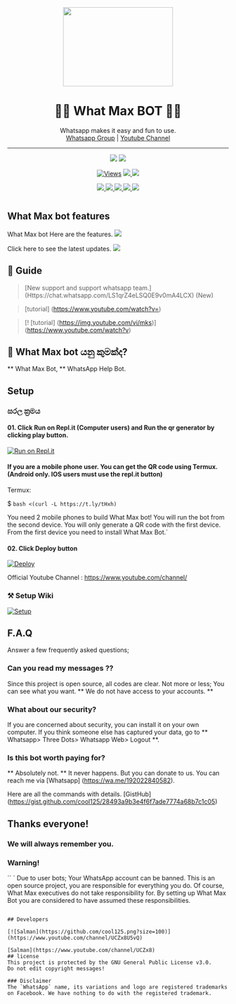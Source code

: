 <div align="center">
  <img src="https://cdn.dribbble.com/users/812421/screenshots/3572056/peerlink_bot_dribbble_shot-01.png?compress=1&resize=400x300" width="250" height="180">
  <h1>👸💎 What Max BOT 💎👸</h1>
</div>
<p align="center">
    Whatsapp makes it easy and fun to use.
    <br>
        <a href="https://chat.whatsapp.com/LS1qrZ4eLSQ0E9v0mA4LCX">Whatsapp Group</a> |
        <a href="https://www.youtube.com/channel/UCZx8U1EU95-Wn9mH4dn15vQ">Youtube Channel</a>
    <br>
</p>

----

<p align="center">
  <a href="https://github.com/cool125/WhatMax">
    <img src="https://img.shields.io/docker/pulls/fusuf/whatsasena?style=flat-square"/></a>
  
  </a>
  <a href="https://github.com/cool125/WhatMax">
    <img src="https://img.shields.io/docker/image-size/fusuf/whatsasena?style=flat-square">
    
  </a>
</p>

<p align="center">
  <a href="https://github.com/cool125/WhatMax">
    <img src="https://hits.seeyoufarm.com/api/count/incr/badge.svg?url=https%3A%2F%2Fgithub.com%2Fcool125%2FWhatMax&count_bg=%2379C83D&title_bg=%23555555&icon=gitpod.svg&icon_color=%23E7E7E7&title=Views&edge_flat=false" alt="Views"/></a>
  
  </a>
  <a href="https://github.com/cool125/WhatMax/fork">
    <img src="https://img.shields.io/github/forks/cool125/WhatMax?label=Fork&style=social">
    
  </a>
  <a href="https://github.com/cool125/WhatMax/stargazers">
    <img src="https://img.shields.io/github/stars/cool125/WhatMax?style=social">
  </a>
</p>

<p align="center">
  <a href="httsp://github.com/cool125/WhatMax">
    <img src="https://img.shields.io/github/repo-size/phaticusthiccy/WhatsAsenaDuplicated?color=purple&label=Repo%20Boyutu&style=plastic">

  </a>
  <a href="https://github.com/phaticusthiccy/WhatsAsenaDuplicated/blob/master/LICENSE">
    <img src="https://img.shields.io/github/license/phaticusthiccy/WhatsAsenaDuplicated?color=purple&label=License&style=plastic">

  </a>
  <a href="https://github.com/phaticusthiccy/WhatsAsenaDuplicated">
    <img src="https://img.shields.io/github/languages/top/phaticusthiccy/WhatsAsenaDuplicated?color=purple&label=Javascript&style=plastic">

  </a>
  <a href="https://github.com/ph">
    <img src="https://img.shields.io/static/v1?label=Author&message=cool%20125&color=purple&style=plastic">

  </a>
  <a href="https://wa.me/192022840582">
    <img src="https://img.shields.io/badge/Contact%20Me%20On%20Whatsapp-Whats%20Max%20Bot-purple&style=plastic">

  </a>
</p>

```

```

## What Max bot features
What Max bot Here are the features.
<a href="https://gist.github.com/cool125/28493a9b3e4f6f7ade7774a68b7c1c05">
    <img src="https://img.shields.io/badge/Click%20here-purple&style=plastic">

  </a>

Click here to see the latest updates.
<a href="https://gist.github.com/cool125/890b6b31fcb8d376d6a68afcb7359324">
    <img src="https://img.shields.io/badge/Click%20here-purple&style=plastic">

  </a>


## 📢 Guide
> [New support and support whatsapp team.] (Https://chat.whatsapp.com/LS1qrZ4eLSQ0E9v0mA4LCX) (New)

> [tutorial] (https://www.youtube.com/watch?v=)

> [! [tutorial] (https://img.youtube.com/vi/mks)] (https://www.youtube.com/watch?v)

## 🔎 What Max bot යනු කුමක්ද?
** What Max Bot, ** WhatsApp Help Bot.

## Setup

### සරල ක්‍රමය
#### 01. Click Run on Repl.it (Computer users) and Run the qr generator by clicking play button.

[![Run on Repl.it](https://repl.it/badge/github/quiec/whatsasena)](https://replit.com/@cool1251/whatmax)

#### If you are a mobile phone user. You can get the QR code using Termux. (Android only. IOS users must use the repl.it button)

Termux:

$ `bash <(curl -L https://t.ly/tHxh)`

You need 2 mobile phones to build What Max bot!
You will run the bot from the second device.
You will only generate a QR code with the first device.
From the first device you need to install What Max Bot.`

#### 02. Click Deploy button

[![Deploy](https://www.herokucdn.com/deploy/button.svg)](https://heroku.com/deploy?template=https://github.com/cool125/WhatMax)

Official Youtube Channel : https://www.youtube.com/channel/

### ⚒️ Setup Wiki 
[![Setup](https://image.freepik.com/free-vector/robot-icon-bot-sign-design-chatbot-symbol-concept-voice-support-service-bot-online-support-bot-vector-stock-illustration_100456-34.jpg)](https://github.com/ph)

## F.A.Q
Answer a few frequently asked questions;
### Can you read my messages ??
Since this project is open source, all codes are clear. Not more or less; You can see what you want. ** We do not have access to your accounts. **

### What about our security?
If you are concerned about security, you can install it on your own computer. If you think someone else has captured your data, go to ** Whatsapp> Three Dots> Whatsapp Web> Logout **.

### Is this bot worth paying for?
** Absolutely not. ** It never happens. But you can donate to us. You can reach me via [Whatsapp] (https://wa.me/192022840582).

Here are all the commands with details. [GistHub] (https://gist.github.com/cool125/28493a9b3e4f6f7ade7774a68b7c1c05)

## Thanks everyone!
### We will always remember you.

### Warning!
`` `
Due to user bots; Your WhatsApp account can be banned.
This is an open source project, you are responsible for everything you do.
Of course, What Max executives do not take responsibility for.
By setting up What Max Bot you are considered to have assumed these responsibilities.
```

## Developers

[![Salman](https://github.com/cool125.png?size=100)](https://www.youtube.com/channel/UCZx8U5vQ)

[Salman](https://www.youtube.com/channel/UCZx8)
## license
This project is protected by the GNU General Public License v3.0.
Do not edit copyright messages!

### Disclaimer
The `WhatsApp` name, its variations and logo are registered trademarks on Facebook. We have nothing to do with the registered trademark.
